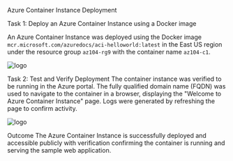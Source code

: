 Azure Container Instance Deployment

Task 1: Deploy an Azure Container Instance using a Docker image

An Azure Container Instance was deployed using the Docker image `mcr.microsoft.com/azuredocs/aci-helloworld:latest` in the East US region under the resource group `az104-rg9` with the container name `az104-c1`. 

![logo]()

Task 2: Test and Verify Deployment
The container instance was verified to be running in the Azure portal. The fully qualified domain name (FQDN) was used to navigate to the container in a browser, displaying the "Welcome to Azure Container Instance" page. Logs were generated by refreshing the page to confirm activity.  

![logo]()

Outcome
The Azure Container Instance is successfully deployed and accessible publicly  with verification confirming the container is running and serving the sample web application.
